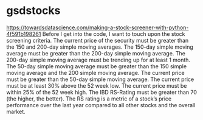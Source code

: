 # gsdstocks
https://towardsdatascience.com/making-a-stock-screener-with-python-4f591b198261
Before I get into the code, I want to touch upon the stock screening criteria.
The current price of the security must be greater than the 150 and 200-day simple moving averages.
The 150-day simple moving average must be greater than the 200-day simple moving average.
The 200-day simple moving average must be trending up for at least 1 month.
The 50-day simple moving average must be greater than the 150 simple moving average and the 200 simple moving average.
The current price must be greater than the 50-day simple moving average.
The current price must be at least 30% above the 52 week low.
The current price must be within 25% of the 52 week high.
The IBD RS-Rating must be greater than 70 (the higher, the better). 
The RS rating is a metric of a stock’s price performance over the last year compared to all other stocks and the overall market.
